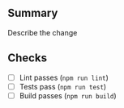 ﻿## Summary
Describe the change

## Checks
- [ ] Lint passes (`npm run lint`)
- [ ] Tests pass (`npm run test`)
- [ ] Build passes (`npm run build`)
